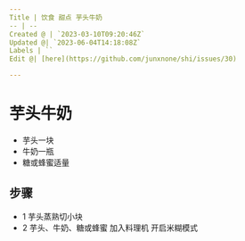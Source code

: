 ```yaml
---
Title | 饮食 甜点 芋头牛奶
-- | --
Created @ | `2023-03-10T09:20:46Z`
Updated @| `2023-06-04T14:18:08Z`
Labels | ``
Edit @| [here](https://github.com/junxnone/shi/issues/30)

---
```

# 芋头牛奶

- 芋头一块
- 牛奶一瓶
- 糖或蜂蜜适量

## 步骤
- 1 芋头蒸熟切小块
- 2 芋头、牛奶、糖或蜂蜜 加入料理机 开启米糊模式

